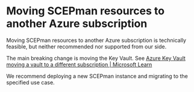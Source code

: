 # Moving SCEPman resources to another Azure subscription

Moving SCEPman resources to another Azure subscription is technically feasible, but neither recommended nor supported from our side. &#x20;

The main breaking change is moving the Key Vault. See  [Azure Key Vault moving a vault to a different subscription | Microsoft Learn](https://learn.microsoft.com/EN-us/azure/key-vault/general/move-subscription)

We recommend deploying a new SCEPman instance and migrating to the specified use case.
